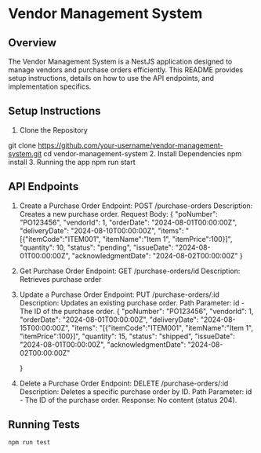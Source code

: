 # Vendor Management System

## Overview

The Vendor Management System is a NestJS application designed to manage vendors and purchase orders efficiently. This README provides setup instructions, details on how to use the API endpoints, and implementation specifics.

## Setup Instructions

1. Clone the Repository
  
  git clone https://github.com/your-username/vendor-management-system.git
   cd vendor-management-system
2. Install Dependencies
    npm install 
3. Running the app
    npm run start
## API Endpoints
1. Create a Purchase Order
    Endpoint: POST /purchase-orders
    Description: Creates a new purchase order.
    Request Body:
        {
          "poNumber": "PO123456",
          "vendorId": 1,
          "orderDate": "2024-08-01T00:00:00Z",
          "deliveryDate": "2024-08-10T00:00:00Z",
          "items": "[{\"itemCode\":\"ITEM001\", \"itemName\":\"Item 1\", \"itemPrice\":100}]",
          "quantity": 10,
          "status": "pending",
          "issueDate": "2024-08-01T00:00:00Z",
          "acknowledgmentDate": "2024-08-02T00:00:00Z"
        }
2. Get Purchase Order
    Endpoint: GET /purchase-orders/id
    Description: Retrieves purchase order
3. Update a Purchase Order
    Endpoint: PUT /purchase-orders/:id
    Description: Updates an existing purchase order.
    Path Parameter: id - The ID of the purchase order.
    {
      "poNumber": "PO123456",
      "vendorId": 1,
      "orderDate": "2024-08-01T00:00:00Z",
      "deliveryDate": "2024-08-15T00:00:00Z",
      "items": "[{\"itemCode\":\"ITEM001\", \"itemName\":\"Item 1\", \"itemPrice\":100}]",
      "quantity": 15,
      "status": "shipped",
      "issueDate": "2024-08-01T00:00:00Z",
      "acknowledgmentDate": "2024-08-02T00:00:00Z"
  
    }
4.  Delete a Purchase Order
    Endpoint: DELETE /purchase-orders/:id
    Description: Deletes a specific purchase order by ID.
    Path Parameter: id - The ID of the purchase order.
    Response: No content (status 204).

  
## Running Tests
    npm run test